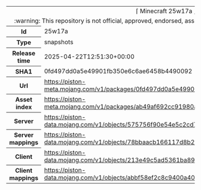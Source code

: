 <html><table>
<tr><td colspan="2" align="center"><img width="0" height="0"><br/>⌈ Minecraft 25w17a ⌋<br/><img width="0" height="0"></td></tr>
<tr><td colspan="2" align="center"><img width="0" height="0"><br/>
:warning: This repository is not official, approved, endorsed, associated or connected with Mojang :warning:
<br/><img width="0" height="0"></td></tr>
<tr><th>Id</th><td>25w17a</td></tr>
<tr><th>Type</th><td>snapshots</td></tr>
<tr><th>Release time</th><td>2025-04-22T12:51:30+00:00</td></tr>
<tr><th>SHA1</th><td>0fd497dd0a5e49901fb350e6c6ae6458b4490092</td></tr>
<tr><th>Url</th><td><a href="https://piston-meta.mojang.com/v1/packages/0fd497dd0a5e49901fb350e6c6ae6458b4490092/25w17a.json">https://piston-meta.mojang.com/v1/packages/0fd497dd0a5e49901fb350e6c6ae6458b4490092/25w17a.json</a></td></tr>
<tr><th>Asset index</th><td><a href="https://piston-meta.mojang.com/v1/packages/ab49af692cc91980ad02ff1fbbf0a22d5a485330/25.json">https://piston-meta.mojang.com/v1/packages/ab49af692cc91980ad02ff1fbbf0a22d5a485330/25.json</a></td></tr>
<tr><th>Server</th><td><a href="https://piston-data.mojang.com/v1/objects/575756f90e54e5c2cd78997dd9e3579936aa9d6d/server.jar">https://piston-data.mojang.com/v1/objects/575756f90e54e5c2cd78997dd9e3579936aa9d6d/server.jar</a></td></tr>
<tr><th>Server mappings</th><td><a href="https://piston-data.mojang.com/v1/objects/78bbaacb166117d8b2f3afad82fccf8448602193/server.txt">https://piston-data.mojang.com/v1/objects/78bbaacb166117d8b2f3afad82fccf8448602193/server.txt</a></td></tr>
<tr><th>Client</th><td><a href="https://piston-data.mojang.com/v1/objects/213e49c5ad5361ba89e4e35529fb36ec46617fc3/client.jar">https://piston-data.mojang.com/v1/objects/213e49c5ad5361ba89e4e35529fb36ec46617fc3/client.jar</a></td></tr>
<tr><th>Client mappings</th><td><a href="https://piston-data.mojang.com/v1/objects/abbf58ef2c8c9400a40b8ad6272aba27f9a4f6ea/client.txt">https://piston-data.mojang.com/v1/objects/abbf58ef2c8c9400a40b8ad6272aba27f9a4f6ea/client.txt</a></td></tr>
</table></html>
